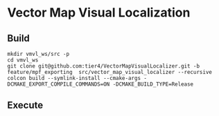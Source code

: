 # Vector Map Visual Localization

## Build

```shell
mkdir vmvl_ws/src -p
cd vmvl_ws
git clone git@github.com:tier4/VectorMapVisualLocalizer.git -b feature/mpf_exporting  src/vector_map_visual_localizer --recursive
colcon build --symlink-install --cmake-args -DCMAKE_EXPORT_COMPILE_COMMANDS=ON -DCMAKE_BUILD_TYPE=Release
```

## Execute

